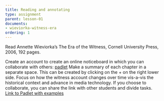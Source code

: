 ```yaml
---
title: Reading and annotating 
type: assignment
parent: lesson-01
documents:
- wieviorka-witness-era
ordering: 1
---
```


Read Annette Wieviorka’s The Era of the Witness, Cornell University Press, 2006, 192 pages.

<!-- more -->

[](wieviorka-witness-era)

Create an account to create an  online noticeboard  in which you can  collaborate with others: [padlet](www.padlet.com) 
Make a summary of each chapter in a separate space.  This can be created by clicking on the + on the right lower side. 
Focus on how the witness account changes over time vis-a-vis the historical context and advance in media 
technology. If you choose to collaborate, you can share the link with other students and divide tasks. 
[Link to Padlet with examples](https://padlet.com/scagliolas/kwogwv6bmif7)
